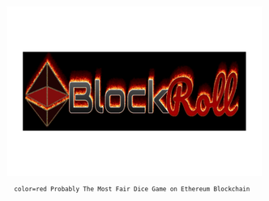 ![BlockRoll](https://github.com/ndexnetwork/BlockRoll/blob/master/graphics/logo12x6.png)
```html
  color=red Probably The Most Fair Dice Game on Ethereum Blockchain 
```
